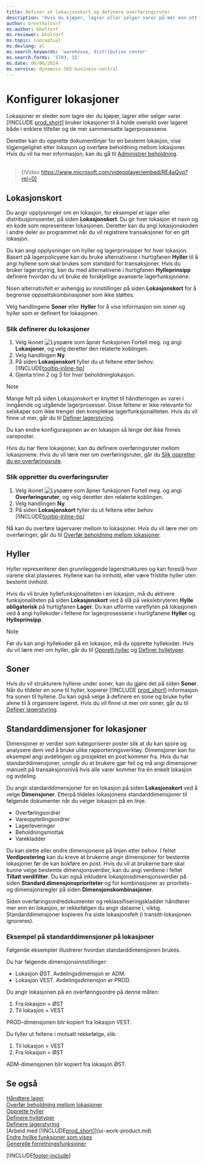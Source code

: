 ```yaml
---
title: Definer et lokasjonskort og definere overføringsruter
description: 'Hvis du kjøper, lagrer eller selger varer på mer enn ett sted, kan du definere hvert sted som en lokasjon.'
author: brentholtorf
ms.author: bholtorf
ms.reviewer: bholtorf
ms.topic: conceptual
ms.devlang: al
ms.search.keywords: 'warehouse, distribution center'
ms.search.forms: '5703, 15'
ms.date: 06/06/2024
ms.service: dynamics-365-business-central
---
```

# <a name="set-up-locations"></a>Konfigurer lokasjoner

Lokasjoner er steder som lagre der du kjøper, lagrer eller selger varer. [!INCLUDE [prod_short](includes/prod_short.md)] bruker lokasjoner til å holde oversikt over lageret både i enklere tilfeller og de mer sammensatte lagerprosessene.

Deretter kan du opprette dokumentlinjer for en bestemt lokasjon, vise tilgjengelighet etter lokasjon og overføre beholdning mellom lokasjoner. Hvis du vil ha mer informasjon, kan du gå til [Administrer beholdning](inventory-manage-inventory.md).
<br><br>  
  
> [!Video https://www.microsoft.com/videoplayer/embed/RE4aQvq?rel=0]

## <a name="location-cards"></a>Lokasjonskort

Du angir opplysninger om en lokasjon, for eksempel et lager eller distribusjonssenter, på siden **Lokasjonskort**. Du gir hver lokasjon et navn og en kode som representerer lokasjonen. Deretter kan du angi lokasjonskoden i andre deler av programmet når du vil registrere transaksjoner for en gitt lokasjon.  

Du kan angi opplysninger om hyller og lagerprinsipper for hver lokasjon. Basert på lagerpolicyene kan du bruke alternativene i hurtigfanen **Hyller** til å angi hyllene som skal brukes som standard for transaksjoner. Hvis du bruker lagerstyring, kan du med alternativene i hurtigfanen **Hylleprinsipp** definere hvordan du vil bruke de forskjellige avanserte lagerfunksjonene.  

Noen alternativfelt er avhengig av innstillinger på siden **Lokasjonskort** for å begrense oppsettskombinasjoner som ikke støttes.  

Velg handlingene **Soner** eller **Hyller** for å vise informasjon om soner og hyller som er definert for lokasjonen.

### <a name="to-set-up-a-location"></a>Slik definerer du lokasjoner

1. Velg ikonet ![Lyspære som åpner funksjonen Fortell meg.](media/ui-search/search_small.png "Fortell hva du vil gjøre") og angi **Lokasjoner**, og velg deretter den relaterte koblingen.
2. Velg handlingen **Ny**.
3. På siden **Lokasjonskort** fyller du ut feltene etter behov. [!INCLUDE[tooltip-inline-tip](includes/tooltip-inline-tip_md.md)]
4. Gjenta trinn 2 og 3 for hver beholdninglokasjon.

> [!NOTE]  
> Mange felt på siden Lokasjonskort er knyttet til håndteringen av varer i inngående og utgående lagerprosesser. Disse feltene er ikke relevante for selskaper som ikke trenger den komplekse lagerfunksjonaliteten. Hvis du vil finne ut mer, går du til [Definer lagerstyring](warehouse-setup-warehouse.md).

Du kan endre konfigurasjonen av en lokasjon så lenge det ikke finnes vareposter.  

Hvis du har flere lokasjoner, kan du definere overføringsruter mellom lokasjonene. Hvis du vil lære mer om overføringsruter, går du [Slik oppretter du en overføringsrute](inventory-how-setup-locations.md#to-create-a-transfer-route).

### <a name="to-create-a-transfer-route"></a>Slik oppretter du overføringsruter

1. Velg ikonet ![Lyspære som åpner funksjonen Fortell meg.](media/ui-search/search_small.png "Fortell hva du vil gjøre") og angi **Overføringsruter**, og velg deretter den relaterte koblingen.
2. Velg handlingen **Ny**.
4. På siden **Lokasjonskort** fyller du ut feltene etter behov. [!INCLUDE[tooltip-inline-tip](includes/tooltip-inline-tip_md.md)]

Nå kan du overføre lagervarer mellom to lokasjoner. Hvis du vil lære mer om overføringer, går du til [Overfør beholdning mellom lokasjoner](inventory-how-transfer-between-locations.md).

## <a name="bins"></a>Hyller

Hyller representerer den grunnleggende lagerstrukturen og kan foreslå hvor varene skal plasseres. Hyllene kan ha innhold, eller være fristilte hyller uten bestemt innhold.

Hvis du vil bruke hyllefunksjonaliteten i en lokasjon, må du aktivere funksjonaliteten på siden **Lokasjonskort** ved å slå på vekslebryteren **Hylle obligatorisk** på hurtigfanen **Lager**. Du kan utforme vareflyten på lokasjonen ved å angi hyllekoder i feltene for lagerprosessene i hurtigfanene **Hyller** og **Hylleprinsipp**.

> [!NOTE]
> Før du kan angi hyllekoder på en lokasjon, må du opprette hyllekoder. Hvis du vil lære mer om hyller, går du til [Opprett hyller](warehouse-how-to-create-individual-bins.md) og [Definer hylletyper](warehouse-how-to-set-up-bin-types.md).  

## <a name="zones"></a>Soner

Hvis du vil strukturere hyllene under soner, kan du gjøre det på siden **Soner**. Når du tildeler en sone til hyller, kopierer [!INCLUDE [prod_short](includes/prod_short.md)] informasjon fra sonen til hyllene. Du kan også velge å definere en sone og bruke hyller alene til å organisere lageret. Hvis du vil finne ut mer om soner, går du til [Definer lagerstyring](warehouse-setup-warehouse.md).  

## <a name="default-dimensions-for-locations"></a>Standarddimensjoner for lokasjoner

Dimensjoner er verdier som kategoriserer poster slik at du kan spore og analysere dem ved å bruke ulike rapporteringsverktøy. Dimensjoner kan for eksempel angi avdelingen og prosjektet en post kommer fra. Hvis du har standarddimensjoner, unngår du at brukere gjør feil og må angi dimensjoner manuelt på transaksjonsnivå hvis alle varer kommer fra én enkelt lokasjon og avdeling.

Du angir standarddimensjoner for en lokasjon på siden **Lokasjonskort** ved å velge **Dimensjoner**. Etterpå tildeles lokasjonens standarddimensjoner til følgende dokumenter når du velger lokasjon på en linje.

* Overføringsordrer
* Vareopptellingsordrer
* Lagerleveringer
* Beholdningsmottak
* Varekladder

Du kan slette eller endre dimensjonene på linjen etter behov. I feltet **Verdipostering** kan du kreve at brukerne angir dimensjoner for bestemte lokasjoner før de kan bokføre en post. Hvis du vil at brukerne bare skal kunne velge bestemte dimensjonsverdier, kan du angi verdiene i feltet **Tillatt verdifilter**. Du kan også inkludere lokasjonsdimensjonsverdier på siden **Standard dimensjonsprioriteter** og for kombinasjoner av prioritets- og dimensjonsregler på siden **Dimensjonskombinasjoner**.

Siden overføringsordredokumenter og reklassifiseringskladder håndterer mer enn én lokasjon, er rekkefølgen du angir dataene i, viktig. Standarddimensjoner kopieres fra siste lokasjonsfelt (i transitt-lokasjonen ignoreres).

### <a name="example-of-default-dimensions-on-locations"></a>Eksempel på standarddimensjoner på lokasjoner

Følgende eksempler illustrerer hvordan standarddimensjonen brukes.

Du har følgende dimensjonsinnstillinger:

* Lokasjon ØST. Avdelingsdimensjon er ADM.
* Lokasjon VEST. Avdelingsdimensjon er PROD.

Du angir lokasjonen på en overføringsordre på denne måten:

1. Fra lokasjon = ØST
2. Til lokasjon = VEST

PROD-dimensjonen blir kopiert fra lokasjon VEST.

Du fyller ut feltene i motsatt rekkefølge, slik:

1. Til lokasjon = VEST
2. Fra lokasjon = ØST

ADM-dimensjonen blir kopiert fra lokasjon ØST.

## <a name="see-also"></a>Se også

[Håndtere lager](inventory-manage-inventory.md)  
[Overfør beholdning mellom lokasjoner](inventory-how-transfer-between-locations.md)  
[Opprette hyller](warehouse-how-to-create-individual-bins.md)  
[Definere hylletyper](warehouse-how-to-set-up-bin-types.md)  
[Definere lagerstyring](warehouse-setup-warehouse.md)  
[Arbeid med [!INCLUDE[prod_short](includes/prod_short.md)]](ui-work-product.md)  
[Endre hvilke funksjoner som vises](ui-experiences.md)  
[Generelle forretningsfunksjoner](ui-across-business-areas.md)  

[!INCLUDE[footer-include](includes/footer-banner.md)]
